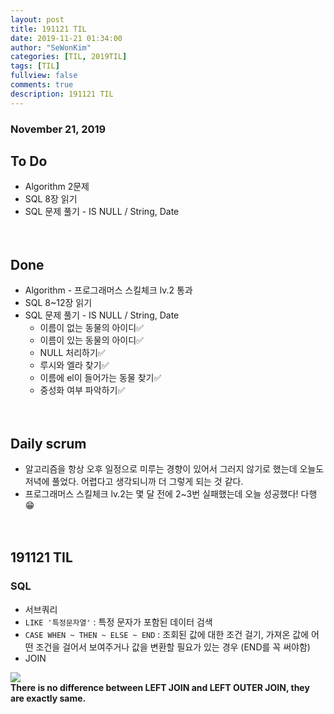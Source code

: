 ```yaml
---
layout: post
title: 191121 TIL 
date: 2019-11-21 01:34:00
author: "SeWonKim"
categories: [TIL, 2019TIL]
tags: [TIL]
fullview: false
comments: true
description: 191121 TIL
---
```


### November 21, 2019

## To Do
- Algorithm 2문제
- SQL 8장 읽기
- SQL 문제 풀기 - IS NULL / String, Date


　
　
## Done
- Algorithm - 프로그래머스 스킬체크 lv.2 통과
- SQL 8~12장 읽기
- SQL 문제 풀기 - IS NULL / String, Date
    - 이름이 없는 동물의 아이디✅ 
    - 이름이 있는 동물의 아이디✅ 
    - NULL 처리하기✅ 
    - 루시와 엘라 찾기✅
    - 이름에 el이 들어가는 동물 찾기✅
    - 중성화 여부 파악하기✅

　
　
## Daily scrum 
- 알고리즘을 항상 오후 일정으로 미루는 경향이 있어서 그러지 않기로 했는데 오늘도 저녁에 풀었다. 어렵다고 생각되니까 더 그렇게 되는 것 같다.
- 프로그래머스 스킬체크 lv.2는 몇 달 전에 2~3번 실패했는데 오늘 성공했다! 다행😁
    

　
　
## 191121 TIL 

### SQL
- 서브쿼리
- `LIKE '특정문자열'` : 특정 문자가 포함된 데이터 검색 
- `CASE WHEN ~ THEN ~ ELSE ~ END` : 조회된 값에 대한 조건 걸기, 가져온 값에 어떤 조건을 걸어서 보여주거나 값을 변환할 필요가 있는 경우 (END를 꼭 써야함)
- JOIN

![](https://2.bp.blogspot.com/-oBPhcEuXFA0/VwpQHERiVPI/AAAAAAAAFsg/r4yUWXmXeQ0ec4YsAGp-UTBeGpvS3mUDg/s1600/LEFT%2Bvs%2BRight%2BOuter%2BJoin%2Bin%2BSQL.png)     
**There is no difference between LEFT JOIN and LEFT OUTER JOIN, they are exactly same.** 
